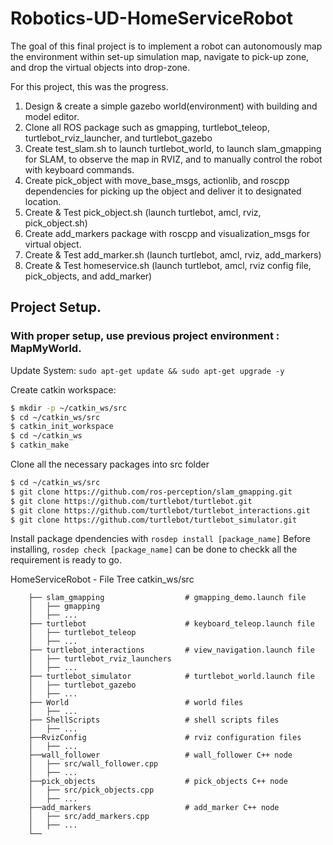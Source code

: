 # Robotics-UD-HomeServiceRobot

The goal of this final project is to implement a robot can autonomously map the environment within set-up simulation map, navigate to pick-up zone, and drop the virtual objects into drop-zone. 

For this project, this was the progress.
1. Design & create a simple gazebo world(environment) with building and model editor. 
2. Clone all ROS package such as gmapping, turtlebot_teleop, turtlebot_rviz_launcher, and turtlebot_gazebo
3. Create test_slam.sh to launch turtlebot_world, to launch slam_gmapping for SLAM, to observe the map in RVIZ, and to manually control the robot with keyboard commands.
4. Create pick_object with move_base_msgs, actionlib, and roscpp dependencies for picking up the object and deliver it to designated location.
5. Create & Test pick_object.sh (launch turtlebot, amcl, rviz, pick_object.sh)
5. Create add_markers package with roscpp and visualization_msgs for virtual object. 
6. Create & Test add_marker.sh (launch turtlebot, amcl, rviz, add_markers)
7. Create & Test homeservice.sh (launch turtlebot, amcl, rviz config file, pick_objects, and add_marker)

## Project Setup.

### With proper setup, use previous project environment : MapMyWorld.

Update System: 
`sudo apt-get update && sudo apt-get upgrade -y`

Create catkin workspace:
```sh
$ mkdir -p ~/catkin_ws/src
$ cd ~/catkin_ws/src
$ catkin_init_workspace
$ cd ~/catkin_ws
$ catkin_make
```
Clone all the necessary packages into src folder
```sh
$ cd ~/catkin_ws/src
$ git clone https://github.com/ros-perception/slam_gmapping.git
$ git clone https://github.com/turtlebot/turtlebot.git
$ git clone https://github.com/turtlebot/turtlebot_interactions.git
$ git clone https://github.com/turtlebot/turtlebot_simulator.git
```
Install package dpendencies with `rosdep install [package_name]`
Before installing, `rosdep check [package_name]` can be done to checkk all the requirement is ready to go.

HomeServiceRobot - File Tree
catkin_ws/src
```
    ├── slam_gmapping                  # gmapping_demo.launch file                   
    │   ├── gmapping
    │   ├── ...
    ├── turtlebot                      # keyboard_teleop.launch file
    │   ├── turtlebot_teleop
    │   ├── ...
    ├── turtlebot_interactions         # view_navigation.launch file      
    │   ├── turtlebot_rviz_launchers
    │   ├── ...
    ├── turtlebot_simulator            # turtlebot_world.launch file 
    │   ├── turtlebot_gazebo
    │   ├── ...
    ├── World                          # world files
    │   ├── ...
    ├── ShellScripts                   # shell scripts files
    │   ├── ...
    ├──RvizConfig                      # rviz configuration files
    │   ├── ...
    ├──wall_follower                   # wall_follower C++ node
    │   ├── src/wall_follower.cpp
    │   ├── ...
    ├──pick_objects                    # pick_objects C++ node
    │   ├── src/pick_objects.cpp
    │   ├── ...
    ├──add_markers                     # add_marker C++ node
    │   ├── src/add_markers.cpp
    │   ├── ...
    └──
```






  
